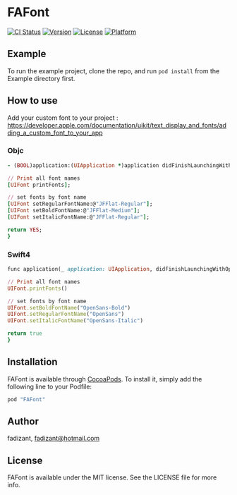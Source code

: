 # FAFont

[![CI Status](http://img.shields.io/travis/fadizant/FAFont.svg?style=flat)](https://travis-ci.org/fadizant/FAFont)
[![Version](https://img.shields.io/cocoapods/v/FAFont.svg?style=flat)](http://cocoapods.org/pods/FAFont)
[![License](https://img.shields.io/cocoapods/l/FAFont.svg?style=flat)](http://cocoapods.org/pods/FAFont)
[![Platform](https://img.shields.io/cocoapods/p/FAFont.svg?style=flat)](http://cocoapods.org/pods/FAFont)

## Example

To run the example project, clone the repo, and run `pod install` from the Example directory first.

## How to use

Add your custom font to your project :
https://developer.apple.com/documentation/uikit/text_display_and_fonts/adding_a_custom_font_to_your_app

### Objc

```ruby
- (BOOL)application:(UIApplication *)application didFinishLaunchingWithOptions:(NSDictionary *)launchOptions {

// Print all font names
[UIFont printFonts];

// set fonts by font name
[UIFont setRegularFontName:@"JFFlat-Regular"];
[UIFont setBoldFontName:@"JFFlat-Medium"];
[UIFont setItalicFontName:@"JFFlat-Regular"];

return YES;
}
```

### Swift4

```ruby
func application(_ application: UIApplication, didFinishLaunchingWithOptions launchOptions: [UIApplicationLaunchOptionsKey: Any]?) -> Bool {

// Print all font names
UIFont.printFonts()

// set fonts by font name
UIFont.setBoldFontName("OpenSans-Bold")
UIFont.setRegularFontName("OpenSans")
UIFont.setItalicFontName("OpenSans-Italic")

return true
}
```

## Installation

FAFont is available through [CocoaPods](http://cocoapods.org). To install
it, simply add the following line to your Podfile:

```ruby
pod "FAFont"
```

## Author

fadizant, fadizant@hotmail.com

## License

FAFont is available under the MIT license. See the LICENSE file for more info.

